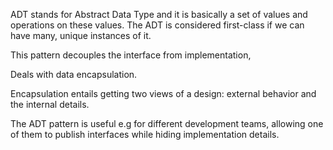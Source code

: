 

ADT stands for Abstract Data Type and it is basically a set of values and operations on these values. The ADT is considered first-class if we can have many, unique instances of it.  

This pattern decouples the interface from implementation, 

Deals with data encapsulation.

Encapsulation entails getting two views of a design: external behavior and the internal details.

The ADT pattern is useful e.g for different development teams, allowing one of them to publish interfaces while hiding implementation details.

